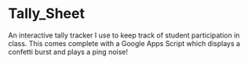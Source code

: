 # Tally_Sheet
An interactive tally tracker I use to keep track of student participation in class.  This comes complete with a Google Apps Script which displays a confetti burst and plays a ping noise!
